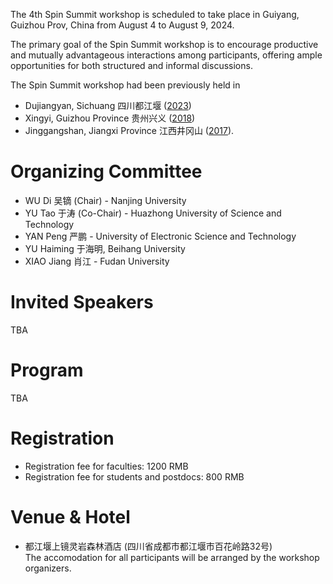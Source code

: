 The 4th Spin Summit workshop is scheduled to take place in Guiyang, Guizhou Prov, China from August 4 to August 9, 2024. 

The primary goal of the Spin Summit workshop is to encourage productive and mutually advantageous interactions among participants, offering ample opportunities for both structured and informal discussions.

The Spin Summit workshop had been previously held in
- Dujiangyan, Sichuang 四川都江堰 ([2023](../index_2023.html))
- Xingyi, Guizhou Province 贵州兴义 ([2018](../2018/index.html))
- Jinggangshan, Jiangxi Province 江西井冈山 ([2017](../2017/index.html)).

# Organizing Committee

- WU Di 吴镝 (Chair) - Nanjing University
- YU Tao 于涛 (Co-Chair) - Huazhong University of Science and Technology 
- YAN Peng 严鹏 - University of Electronic Science and Technology
- YU Haiming 于海明, Beihang University
- XIAO Jiang 肖江 - Fudan University

# Invited Speakers

TBA

# Program

TBA

# Registration

- Registration fee for faculties: 1200 RMB
- Registration fee for students and postdocs: 800 RMB

# Venue & Hotel

- 都江堰上镜灵岩森林酒店 (四川省成都市都江堰市百花岭路32号) <br>
  The accomodation for all participants will be arranged by the workshop organizers. 